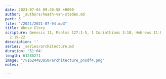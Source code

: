 ```yaml
---
date: 2021-07-04 09:30:58 +0000
author: _authors/heath-van-staden.md
part: 3
file: "/2021/2021-07-04.mp3"
title: Whose Glory
scripture: Genesis 11, Psalms 127:1-5, 1 Corinthians 3:10, Hebrews 11:8-10, Ephesians
  2:19-22
description: ''
series: _series/architecture.md
duration: '51:04'
length: 61285271
image: "/v1624483850/architecture_pnsdf4.png"
notes: ''

---
```


